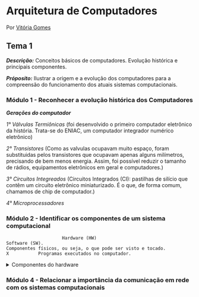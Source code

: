 # Arquitetura de Computadores
Por [Vitória Gomes](https://github.com/vitoriacgomes)

## Tema 1
***Descrição:*** Conceitos básicos de computadores. Evolução histórica e principais componentes.

***Próposito:*** Ilustrar a origem e a evolução dos computadores para a compreensão do funcionamento dos atuais sistemas computacionais.

### Módulo 1 - Reconhecer a evolução histórica dos Computadores 
  
  ***Gerações do computador***
  
  _1° Válvulas Termiônicas_ (foi desenvolvido o primeiro computador eletrônico da história. Trata-se do ENIAC, um computador integrador numérico eletrônico)
  
  _2° Transistores_ (Como as valvulas ocupavam muito espaço, foram substituidas pelos transistores que ocupavam apenas alguns milímetros, precisando de bem menos energia. Assim, foi possível reduzir o tamanho de rádios, equipamentos eletrônicos em geral e computadores.)
  
  _3° Circuitos Integreados_ (Circuitos Integrados (CI): pastilhas de silício que contêm um circuito eletrônico miniaturizado. É o que, de forma comum, chamamos de chip de computador.)
  
  _4° Microprocessadores_ 
 
### Módulo 2 - Identificar os componentes de um sistema computacional 

                         Hardware (HW)                                                          Software (SW).
    Componentes físicos, ou seja, o que pode ser visto e tocado.            X           Programas executados no computador.

 <details>
  <summary>Componentes do hardware</summary>

 * Processador (CPU): Recebe as instruções e as executa sequencialmente. A execução das instruções em um processador é regulada pela presença de um ***pulso de frequência*** constante denominado clock, que é medido em Hertz (Hz) – número de pulsos por segundo.
  A maioria dos processadores de mercado (inclusive os de celulares) utiliza ao menos ***quatro cores*** e frequências de clock de alguns bilhões de pulsos por segundo (GHz).
 
 * Memória (RAM): Trata do espaço onde são armazenados os dados e os programas executados no processador. Funciona como uma série de células em que cada uma armazena um conjunto de oito bits
  
* Placa-mâe: Circuito elétrico impresso e uma série de componentes conectados nela.A função básica da placa-mãe é conectar o processador, essas conexões são chamadas de barramentos.
  
* Periféricos: Dispositivos de entrada usados para interagir com o computador, (teclado, mouse, microfone) Dispositivos de saída (leem os resultados por computados. ( sistema de vídeo, impressora)
  
 </details>
 
### Módulo 4 - Relacionar a importância da comunicação em rede com os sistemas computacionais

 
 
